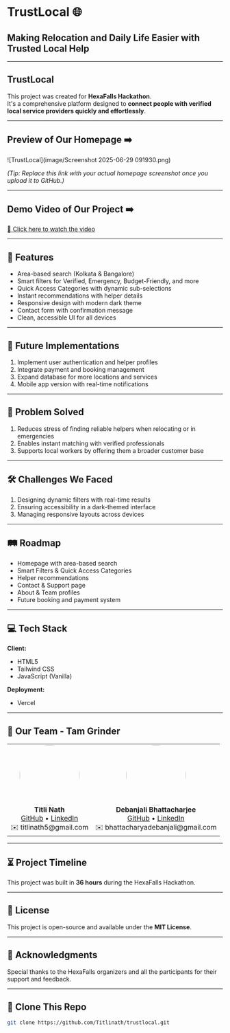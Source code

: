 # TrustLocal 🌐

## Making Relocation and Daily Life Easier with Trusted Local Help

---

## TrustLocal

This project was created for **HexaFalls Hackathon**.  
It's a comprehensive platform designed to **connect people with verified local service providers quickly and effortlessly**.

---

## Preview of Our Homepage ➡️

![TrustLocal](image/Screenshot 2025-06-29 091930.png)

*(Tip: Replace this link with your actual homepage screenshot once you upload it to GitHub.)*

---

## Demo Video of Our Project ➡️

[🎥 Click here to watch the video](https://your-demo-video-link.com)

---

## 🌟 Features

- Area-based search (Kolkata & Bangalore)
- Smart filters for Verified, Emergency, Budget-Friendly, and more
- Quick Access Categories with dynamic sub-selections
- Instant recommendations with helper details
- Responsive design with modern dark theme
- Contact form with confirmation message
- Clean, accessible UI for all devices

---

## 🚀 Future Implementations

1. Implement user authentication and helper profiles
2. Integrate payment and booking management
3. Expand database for more locations and services
4. Mobile app version with real-time notifications

---

## 🎯 Problem Solved

1. Reduces stress of finding reliable helpers when relocating or in emergencies
2. Enables instant matching with verified professionals
3. Supports local workers by offering them a broader customer base

---

## 🛠 Challenges We Faced

1. Designing dynamic filters with real-time results
2. Ensuring accessibility in a dark-themed interface
3. Managing responsive layouts across devices

---

## 🛤 Roadmap

- Homepage with area-based search
- Smart Filters & Quick Access Categories
- Helper recommendations
- Contact & Support page
- About & Team profiles
- Future booking and payment system

---

## 💻 Tech Stack

**Client:**  
- HTML5  
- Tailwind CSS  
- JavaScript (Vanilla)

**Deployment:**  
- Vercel

---

## 👥 Our Team - Tam Grinder


<table>
  <tr>
    <td align="center">
      <img src="https://github.com/yourusername/yourrepo/blob/main/images/Titli.jpg?raw=true" width="140" style="border-radius:50%"><br/>
      <b>Titli Nath</b><br/>
      <a href="https://github.com/Titlinath">GitHub</a> • <a href="https://www.linkedin.com/in/titli-nath-a976b7249/">LinkedIn</a><br/>
      ✉️ titlinath5@gmail.com
    </td>
    <td align="center">
      <img src="https://github.com/yourusername/yourrepo/blob/main/images/Debanjali.jpg?raw=true" width="140" style="border-radius:50%"><br/>
      <b>Debanjali Bhattacharjee</b><br/>
      <a href="https://github.com/Debanjali1234">GitHub</a> • <a href="https://www.linkedin.com/in/debanjali-bhattacharjee-9a7397269/">LinkedIn</a><br/>
      ✉️ bhattacharyadebanjali@gmail.com
    </td>
  </tr>
</table>


---

## ⏳ Project Timeline

This project was built in **36 hours** during the HexaFalls Hackathon.

---

## 📄 License

This project is open-source and available under the **MIT License**.

---

## 🙏 Acknowledgments

Special thanks to the HexaFalls organizers and all the participants for their support and feedback.

---

## 📂 Clone This Repo

```bash
git clone https://github.com/Titlinath/trustlocal.git
